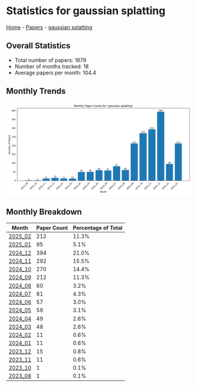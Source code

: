 # Statistics for gaussian splatting

[Home](https://lixin97.github.io/arXivRadar) - [Papers](https://lixin97.github.io/arXivRadar/papers) - [gaussian splatting](https://lixin97.github.io/arXivRadar/papers/gaussian_splatting)

## Overall Statistics

- Total number of papers: 1879
- Number of months tracked: 18
- Average papers per month: 104.4

## Monthly Trends

![Monthly Paper Counts](monthly_stats.png)

## Monthly Breakdown

| Month | Paper Count | Percentage of Total |
| --- | --- | --- |
| [2025_02](./2025_02/papers_1.md) | 212 | 11.3% |
| [2025_01](./2025_01/papers_1.md) | 95 | 5.1% |
| [2024_12](./2024_12/papers_1.md) | 394 | 21.0% |
| [2024_11](./2024_11/papers_1.md) | 292 | 15.5% |
| [2024_10](./2024_10/papers_1.md) | 270 | 14.4% |
| [2024_09](./2024_09/papers_1.md) | 212 | 11.3% |
| [2024_08](./2024_08/papers_1.md) | 60 | 3.2% |
| [2024_07](./2024_07/papers_1.md) | 81 | 4.3% |
| [2024_06](./2024_06/papers_1.md) | 57 | 3.0% |
| [2024_05](./2024_05/papers_1.md) | 59 | 3.1% |
| [2024_04](./2024_04/papers_1.md) | 49 | 2.6% |
| [2024_03](./2024_03/papers_1.md) | 48 | 2.6% |
| [2024_02](./2024_02/papers_1.md) | 11 | 0.6% |
| [2024_01](./2024_01/papers_1.md) | 11 | 0.6% |
| [2023_12](./2023_12/papers_1.md) | 15 | 0.8% |
| [2023_11](./2023_11/papers_1.md) | 11 | 0.6% |
| [2023_10](./2023_10/papers_1.md) | 1 | 0.1% |
| [2023_08](./2023_08/papers_1.md) | 1 | 0.1% |
